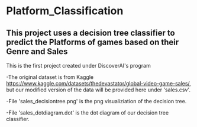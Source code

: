 # Platform_Classification
## This project uses a decision tree classifier to predict the Platforms of games based on their Genre and Sales
This is the first project created under DiscoverAI's program


-The original dataset is from Kaggle https://www.kaggle.com/datasets/thedevastator/global-video-game-sales/, but our modified version of the data will be provided here under 'sales.csv'. 

-File 'sales_decisiontree.png' is the png visualiziation of the decision tree.


-File 'sales_dotdiagram.dot' is the dot diagram of our decision tree classifier.
